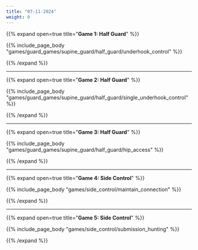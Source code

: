 ```yaml
---
title: "07-11-2024"
weight: 0
---
```

{{% expand open=true title="**Game 1: Half Guard**" %}}

{{% include_page_body "games/guard_games/supine_guard/half_guard/underhook_control" %}}

{{% /expand %}}

---
{{% expand open=true title="**Game 2: Half Guard**" %}}

{{% include_page_body "games/guard_games/supine_guard/half_guard/single_underhook_control" %}}

{{% /expand %}}

---
{{% expand open=true title="**Game 3: Half Guard**" %}}

{{% include_page_body "games/guard_games/supine_guard/half_guard/hip_access" %}}

{{% /expand %}}

---
{{% expand open=true title="**Game 4: Side Control**" %}}

{{% include_page_body "games/side_control/maintain_connection" %}}

{{% /expand %}}

---
{{% expand open=true title="**Game 5: Side Control**" %}}


{{% include_page_body "games/side_control/submission_hunting" %}}

{{% /expand %}}
